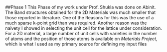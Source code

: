 ##Phase 1
This Phase of my work under Prof. Shukla was done on Abinit.
The Band structures obtained for the 2D Materials was much smaller that those reported in literature. 
One of the Reasons for this was the use of a much sparse k-point grid than was required. Another reason was the naivety I showed in selecting the unit cell for the lattice under consideration. For a 2D material, a large number of unit cells with varieties in the number of atoms and the position of those atoms is available on *Materials Project*, which is what I used as my primary source for defining my input files
